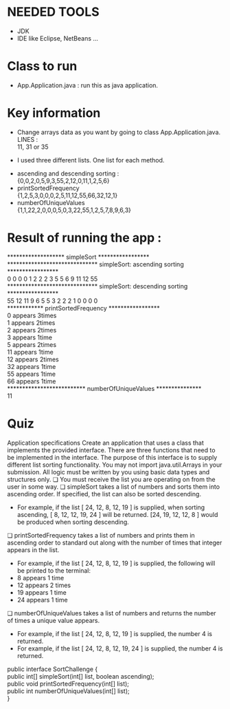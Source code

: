 # NEEDED TOOLS
  - JDK
  - IDE like Eclipse, NetBeans ...

# Class to run 
 - App.Application.java : run this as java application.
 
 # Key information
  - Change arrays data as you want by going to class App.Application.java.<br/>
  LINES :<br/>
    11, 31 or 35<br/>
    
  - I used three different lists. One list for each method.<br/>
   * ascending and descending sorting :<br/>
     {0,0,2,0,5,9,3,55,2,12,0,11,1,2,5,6}<br/>
   * printSortedFrequency <br/>
     {1,2,5,3,0,0,0,2,5,11,12,55,66,32,12,1}<br/>
   * numberOfUniqueValues<br/>
     {1,1,22,2,0,0,0,5,0,3,22,55,1,2,5,7,8,9,6,3}<br/>    
  
# Result of running the app :
  ******************* simpleSort ***************** <br/>
****************************** simpleSort: ascending sorting *****************<br/>
0   0   0   0   1   2   2   2   3   5   5   6   9   11   12   55    <br/>
****************************** simpleSort: descending sorting *****************<br/>
55   12   11   9   6   5   5   3   2   2   2   1   0   0   0   0    <br/>
************ printSortedFrequency *****************<br/>
0 appears 3times<br/>
1 appears 2times<br/>
2 appears 2times<br/>
3 appears 1time<br/>
5 appears 2times<br/>
11 appears 1time<br/>
12 appears 2times<br/>
32 appears 1time<br/>
55 appears 1time<br/>
66 appears 1time<br/>
************************** numberOfUniqueValues ***************<br/>
11<br/>


# Quiz

Application specifications
Create an application that uses a class that implements the provided interface. There are three
functions that need to be implemented in the interface. The purpose of this interface is to supply
different list sorting functionality. You may not import java.util.Arrays in your submission. All
logic must be written by you using basic data types and structures only.
❏ You must receive the list you are operating on from the user in some way.
❏ simpleSort takes a list of numbers and sorts them into ascending order. If specified, the
list can also be sorted descending.
- For example, if the list [ 24, 12, 8, 12, 19 ] is supplied, when sorting ascending, [
8, 12, 12, 19, 24 ] will be returned. [24, 19, 12, 12, 8 ] would be produced when
sorting descending.

❏ printSortedFrequency takes a list of numbers and prints them in ascending order to
standard out along with the number of times that integer appears in the list.
- For example, if the list [ 24, 12, 8, 12, 19 ] is supplied, the following will be printed
to the terminal:
- 8 appears 1 time
- 12 appears 2 times
- 19 appears 1 time
- 24 appears 1 time

❏ numberOfUniqueValues takes a list of numbers and returns the number of times a
unique value appears.
- For example, if the list [ 24, 12, 8, 12, 19 ] is supplied, the number 4 is returned.
- For example, if the list [ 24, 12, 8, 12, 19, 24 ] is supplied, the number 4 is
returned.

public interface SortChallenge {<br/>
    public int[] simpleSort(int[] list, boolean ascending);<br/>
    public void printSortedFrequency(int[] list);<br/>
    public int numberOfUniqueValues(int[] list);<br/>
}<br/>
